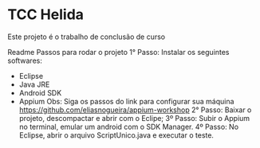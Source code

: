 # TCC Helida

Este projeto é o trabalho de conclusão de curso

Readme
Passos para rodar o projeto
1° Passo: Instalar os seguintes softwares:
- Eclipse
- Java JRE 
- Android SDK
- Appium
Obs: Siga os passos do link para configurar sua máquina https://github.com/eliasnogueira/appium-workshop
2° Passo: Baixar o projeto, descompactar e abrir com o Eclipe;
3º Passo: Subir o Appium no terminal, emular um android com o SDK Manager.
4º Passo: No Eclipse, abrir o arquivo ScriptUnico.java e executar o teste.

